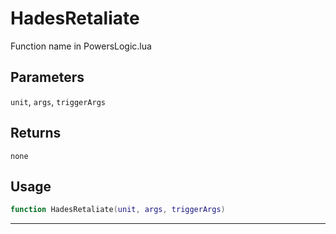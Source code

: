 # HadesRetaliate
Function name in PowersLogic.lua
## Parameters
`unit`, `args`, `triggerArgs`
## Returns
`none`
## Usage
```lua
function HadesRetaliate(unit, args, triggerArgs)
```
---
